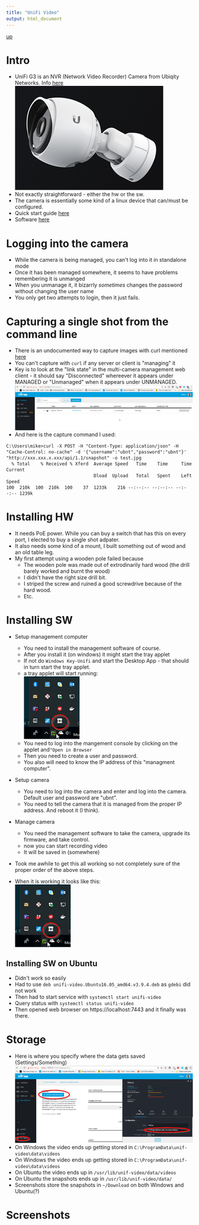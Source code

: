 ```yaml
---
title: "UniFi Video"
output: html_document
---
```

[up](https://mikewise2718.github.io/markdowndocs/)

# Intro
- UniFi G3 is an NVR (Network Video Recorder) Camera from Ubiqity Networks. Info [here](https://www.ubnt.com/unifi-video/unifi-video-camera-g3/)<br>
![UniFiG3](UniFiG3.png)
- Not exactly straightforward - either the hw or the sw.
- The camera is essentially some kind of a linux device that can/must be configured.
- Quick start guide [here](https://dl.ubnt.com/guides/unifivideo/UVC-G3_QSG.pdf)
- Software [here](https://www.ubnt.com/download/unifivideo/)

# Logging into the camera
- While the camera is being managed, you can't log into it in standalone mode
- Once it has been managed somewhere, it seems to have problems remembering it is unmanged
- When you unmanage it, it bizarrly *sometimes* changes the password without changing the user name
- You only get two attempts to login, then it just fails.

# Capturing a single shot from the command line
- There is an undocumented way to capture images with curl mentioned [here](https://community.ubnt.com/t5/UniFi-Video/unifi-3-2-2-snapshot-cgi-wget-curl-string-from-camera/td-p/1572322)
- You can't capture with `curl` if any server or client is "managing" it
- Key is to look at the "link state" in the multi-camera management web client - it should say "Disconnected" whereever it appears under MANAGED or "Unmanaged" when it appears under UNMANAGED.
![UIatcapture.png](UIatcapture.png)
- And here is the capture command I used:

```
C:\Users\mike>curl -X POST -H "Content-Type: application/json" -H "Cache-Control: no-cache" -d '{"username":"ubnt","password":"ubnt"}' "http://xxx.xxx.x.xxx/api/1.1/snapshot" -o test.jpg
  % Total    % Received % Xferd  Average Speed   Time    Time     Time  Current
                                 Dload  Upload   Total   Spent    Left  Speed
100  210k  100  210k  100    37  1233k    216 --:--:-- --:--:-- --:--:-- 1239k
```

# Installing HW
- It needs PoE power. While you can buy a switch that has this on every port, I elected to buy a single shot adpater.
- It also needs some kind of a mount, I built something out of wood and an old table leg. 
- My first attempt using a wooden pole failed because
  - The wooden pole was made out of extrodinarily hard wood (the drill barely worked and burnt the wood)
  - I didn't have the right size drill bit.
  - I striped the screw and ruined a good screwdrive because of the hard wood.
  - Etc.

# Installing SW
- Setup management computer
  - You need to install the management software of course.
  - After you install it (on windows) it might start the tray applet
  - If not do `Windows Key-Unifi` and start the Desktop App - that should in turn start the tray applet.
  -  a tray applet will start running:<br>![applet](UnifiApplet.png)<br>
  - You need to log into the mangement console by clicking on the applet and`"Open in Browser`
  - Then you need to create a user and password.
  - You also will need to know the IP address of this "managment computer".
- Setup camera
  - You need to log into the camera and enter and log into the camera. Default user and password are "ubnt".
  - You need to tell the camera that it is managed from the proper IP address. And reboot it (I think). 
- Manage camera
  - You need the management software to take the camera, upgrade its firmware, and take control.
  - now you can start recording video
  - It will be saved in (somewhere)

- Took me awhile to get this all working so not completely sure of the proper order of the above steps.

- When it is working it looks like this:<br>![applet](UnifiApplet.png)<br>

## Installing SW on Ubuntu
- Didn't work so easily
- Had to use `deb unifi-video.Ubuntu16.05_amd64.v3.9.4.deb` as `gdebi` did not work
- Then had to start service with `systemctl start unifi-video`
- Query status with `systemctl status unifi-video`
- Then opened web browser on https://localhost:7443 and it finally was there.

# Storage
- Here is where you specify where the data gets saved (Settings/Something)<br>![applet](DataSaveLocationSetting.png)<br>
- On Windows the video ends up getting stored in `C:\ProgramData\unif-video\data\videos`
- On Windows the video ends up getting stored in `C:\ProgramData\unif-video\data\videos`
- On Ubuntu the video ends up in `/usr/lib/unif-video/data/videos`
- On Ubuntu the snapshots ends up in `/usr/lib/unif-video/data/`
- Screenshots store the snapshots in `~/Download` on both Windows and Ubuntu(?)

# Screenshots